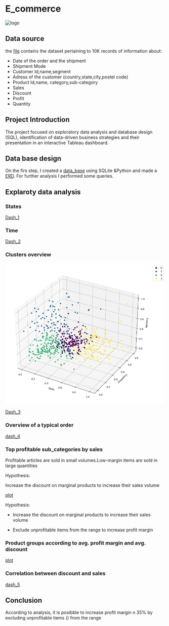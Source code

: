 # E_commerce
![logo](https://melchers-china.com/wp-content/uploads/2020/07/1-1.jpg)

## Data source

the [file](https://drive.google.com/file/d/1j3BVqD5_KDfvXdljnZ7beV-G-FVS8df5/view) contains the dataset pertaining to 10K records of information about:
* Date of the order and the shipment 
* Shipment Mode
* Customer Id,name,segment
* Adress of the customer (country,state,city,postel code)
* Product Id,name, category,sub-category
* Sales
* Discount
* Profit
* Quantity
  
## Project Introduction

The project focused on exploratory data analysis and database design (SQL), identification of data-driven business strategies and their presentation in an  interactive Tableau dashboard.

## Data base design 

On the firs step, I created a  [data_base](https://github.com/YanaOrf/E_commerce/blob/main/E-commerce.ipynb) using SQLite &Python and made a [ERD](https://github.com/YanaOrf/E_commerce/blob/main/ERD%20E-Commerce%20(crow's%20foot)%20-%203.png). For further analysis I performed some queries. 


## Explaroty data analysis 





### States 
[Dash_1](https://public.tableau.com/views/E-CommerceDashboard1/Overview?:language=en-GB&:display_count=n&:origin=viz_share_link)

### Time
[Dash_2](https://public.tableau.com/views/E-CommerceDashboard2/Customers?:language=en-GB&:display_count=n&:origin=viz_share_link)


### Clusters overview 


![clusters](https://github.com/YanaOrf/E_commerce/blob/main/scatter_hue.png)


[Dash_3](https://public.tableau.com/views/Overviewoftheclusters/Overviewoftheclusters?:language=en-GB&:display_count=n&:origin=viz_share_link)

### Overview of a typical order

[dash_4](https://public.tableau.com/views/Overviewofatypicalorder/Typicalorderoverview?:language=en-GB&:display_count=n&:origin=viz_share_link)

### Top profitable sub_categories by sales

Profitable articles are sold in small volumes.Low-margin items are sold in large quantities 

Hypothesis:

Increase the discount on marginal products to increase their sales volume

[plot](https://public.tableau.com/views/Topprofitablesub_categoriesbysales/Topprofitablesub_categoriesbysales?:language=en-GB&publish=yes&:display_count=n&:origin=viz_share_link)

Hypothesis:

* Increase the discount on marginal products to increase their sales volume

* Exclude unprofitable items from the range to increase profit margin

### Product groups according to avg. profit margin and avg. discount 

[plot](https://public.tableau.com/views/E-Commerce_16711952726490/MarginDicscount_3?:language=en-GB&:display_count=n&:origin=viz_share_link)

### Correlation between discount and sales
[dash_5](https://public.tableau.com/views/Correlationbetweendiscountsales/discountandsales?:language=en-GB&:display_count=n&:origin=viz_share_link)

## Conclusion  

According to analysis, it is posibble to increase profit margin n 35% by excluding unprofitable items () from the range


